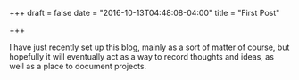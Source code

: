 +++
draft = false
date = "2016-10-13T04:48:08-04:00"
title = "First Post"

+++

I have just recently set up this blog, mainly as a sort of matter of course, but hopefully it will eventually act as a way to record thoughts and ideas, as well as a place to document projects.